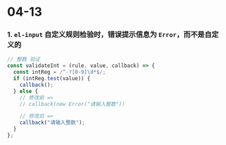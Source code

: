 # 04-13

### 1. `el-input` 自定义规则检验时，错误提示信息为 `Error`，而不是自定义的

```js
// 整数 验证
const validateInt = (rule, value, callback) => {
  const intReg = /^-?[0-9]\d*$/;
  if (intReg.test(value)) {
    callback();
  } else {
    // 修改前 =>
    // callback(new Error("请输入整数"))

    // 修改后 =>
    callback("请输入整数");
  }
};
```
